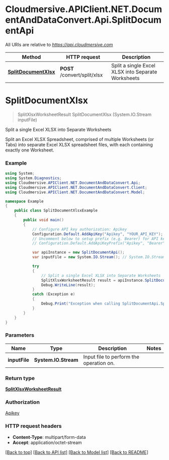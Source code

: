 # Cloudmersive.APIClient.NET.DocumentAndDataConvert.Api.SplitDocumentApi

All URIs are relative to *https://api.cloudmersive.com*

Method | HTTP request | Description
------------- | ------------- | -------------
[**SplitDocumentXlsx**](SplitDocumentApi.md#splitdocumentxlsx) | **POST** /convert/split/xlsx | Split a single Excel XLSX into Separate Worksheets


<a name="splitdocumentxlsx"></a>
# **SplitDocumentXlsx**
> SplitXlsxWorksheetResult SplitDocumentXlsx (System.IO.Stream inputFile)

Split a single Excel XLSX into Separate Worksheets

Split an Excel XLSX Spreadsheet, comprised of multiple Worksheets (or Tabs) into separate Excel XLSX spreadsheet files, with each containing exactly one Worksheet.

### Example
```csharp
using System;
using System.Diagnostics;
using Cloudmersive.APIClient.NET.DocumentAndDataConvert.Api;
using Cloudmersive.APIClient.NET.DocumentAndDataConvert.Client;
using Cloudmersive.APIClient.NET.DocumentAndDataConvert.Model;

namespace Example
{
    public class SplitDocumentXlsxExample
    {
        public void main()
        {
            // Configure API key authorization: Apikey
            Configuration.Default.AddApiKey("Apikey", "YOUR_API_KEY");
            // Uncomment below to setup prefix (e.g. Bearer) for API key, if needed
            // Configuration.Default.AddApiKeyPrefix("Apikey", "Bearer");

            var apiInstance = new SplitDocumentApi();
            var inputFile = new System.IO.Stream(); // System.IO.Stream | Input file to perform the operation on.

            try
            {
                // Split a single Excel XLSX into Separate Worksheets
                SplitXlsxWorksheetResult result = apiInstance.SplitDocumentXlsx(inputFile);
                Debug.WriteLine(result);
            }
            catch (Exception e)
            {
                Debug.Print("Exception when calling SplitDocumentApi.SplitDocumentXlsx: " + e.Message );
            }
        }
    }
}
```

### Parameters

Name | Type | Description  | Notes
------------- | ------------- | ------------- | -------------
 **inputFile** | **System.IO.Stream**| Input file to perform the operation on. | 

### Return type

[**SplitXlsxWorksheetResult**](SplitXlsxWorksheetResult.md)

### Authorization

[Apikey](../README.md#Apikey)

### HTTP request headers

 - **Content-Type**: multipart/form-data
 - **Accept**: application/octet-stream

[[Back to top]](#) [[Back to API list]](../README.md#documentation-for-api-endpoints) [[Back to Model list]](../README.md#documentation-for-models) [[Back to README]](../README.md)

